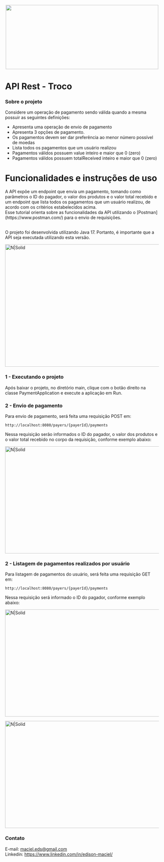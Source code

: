 <p align="center"><img width="500" height="210" src="https://i.ibb.co/jGsyd3p/1-0-Hyu03i97p-VH5-TCwlsc-Ag.png"></p>








<h1 class="code-line" data-line-start=0 data-line-end=1 ><a id="Desafio 1: Strings"></a>API Rest - Troco</h1>
<h3 class="code-line" data-line-start=2 data-line-end=3 ><a id="Sobre_o_projeto"></a>Sobre o projeto</h3>
<p class="has-line-data" data-line-start="5" data-line-end="6">Considere um operação de pagamento sendo válida quando a mesma possuir as seguintes definições:

<ul>
<li class="has-line-data" data-line-start="14" data-line-end="15">Apresenta uma operação de envio de pagamento</li>
<li class="has-line-data" data-line-start="15" data-line-end="16">Apresenta 3 opções de pagamento.</li>
<li class="has-line-data" data-line-start="16" data-line-end="17">Os pagamentos devem ser dar preferência ao menor número possível de
moedas</li>
<li class="has-line-data" data-line-start="18" data-line-end="19">Lista todos os pagamentos que um usuário realizou</li>
<li class="has-line-data" data-line-start="19" data-line-end="20">Pagamentos válidos possuem value inteiro e maior que 0 (zero)</li>
<li class="has-line-data" data-line-start="20" data-line-end="21">Pagamentos válidos possuem totalReceived inteiro e maior que 0 (zero)</li>
</ul>


<h1 class="code-line" data-line-start=23 data-line-end=24 ><a id="Funcionalidades_23"></a>Funcionalidades e instruções de uso</h1>
<p class="has-line-data" data-line-start="25" data-line-end="28">A API expõe um endpoint que envia um pagamento, tomando como parâmetros o ID do pagador, o valor dos produtos e o valor total recebido e um endpoint que lista todos os pagamentos que um usuário realizou, de acordo com os critérios estabelecidos acima.
<br>Esse tutorial orienta sobre as funcionalidades da API utilizando o [Postman] (https://www.postman.com/) para o envio de requisições.<br>
  
<br>O projeto foi desenvolvida utilizando Java 17. Portanto, é importante que a API seja executada utilizando esta versão.<br>  

<p class="has-line-data" data-line-start="37" data-line-end="38"><img width="550" height="400" img src="https://iili.io/WWb3dl.md.png" alt="N|Solid"></p>



<h3 class="code-line" data-line-start=29 data-line-end=30 ><a id="1__Criao_de_usurio_29"></a>1 - Executando o projeto</h3>
<p class="has-line-data" data-line-start="31" data-line-end="32">Após baixar o projeto, no diretório main, clique com o botão direito na classe PaymentApplication e execute a aplicação em Run.</p>

<h3 class="code-line" data-line-start=29 data-line-end=30 ><a id="1__Criao_de_usurio_29"></a>2 - Envio de pagamento</h3>
<p class="has-line-data" data-line-start="31" data-line-end="32">Para envio de pagamento, será feita uma requisição POST em:</p>
<pre><code class="has-line-data" data-line-start="33" data-line-end="35" class="language-sh">http://localhost:<span class="hljsnumber">8080</span>/payers/{payerId}/payments
</code></pre>
<p class="has-line-data" data-line-start="35" data-line-end="36">Nessa requisição serão informados o ID do pagador, o valor dos produtos e o valor total recebido no corpo da requisição, conforme exemplo abaixo:</p>

<p class="has-line-data" data-line-start="37" data-line-end="38"><img width="650" height="350" img src="https://iili.io/WX94cb.md.png" alt="N|Solid"></p>


<h3 class="code-line" data-line-start=29 data-line-end=30 ><a id="1__Criao_de_usurio_29"></a>2 - Listagem de pagamentos realizados por usuário</h3>
<p class="has-line-data" data-line-start="31" data-line-end="32">Para listagem de pagamentos do usuário, será feita uma requisição GET em:</p>
<pre><code class="has-line-data" data-line-start="33" data-line-end="35" class="language-sh">http://localhost:<span class="hljsnumber">8080</span>/payers/{payerId}/payments
</code></pre>
<p class="has-line-data" data-line-start="35" data-line-end="36">Nessa requisição será informado o ID do pagador, conforme exemplo abaixo:</p>

<p class="has-line-data" data-line-start="37" data-line-end="38"><img width="650" height="350" img src="https://iili.io/WXFiHg.md.png" alt="N|Solid"></p>

<p class="has-line-data" data-line-start="37" data-line-end="38"><img width="650" height="350" img src="https://iili.io/WXFpfI.md.png" alt="N|Solid"></p>

























<h3 class="code-line" data-line-start=86 data-line-end=87 ><a id="Contato_86"></a>Contato</h3>
<p class="has-line-data" data-line-start="88" data-line-end="90">E-mail: <a href="mailto:maciel.eds@gmail.com">maciel.eds@gmail.com</a><br>
Linkedin: <a href="https://www.linkedin.com/in/edison-maciel-6a83a14a/">https://www.linkedin.com/in/edison-maciel/</a></p>
